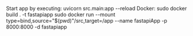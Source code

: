 Start app by executing:
    uvicorn src.main:app --reload
Docker:
    sudo docker build . -t fastapiapp
    sudo docker run --mount type=bind,source="$(pwd)"/src,target=/app --name fastapiApp -p 8000:8000 -d fastapiapp